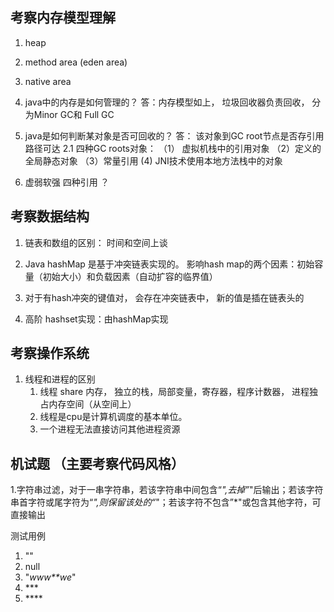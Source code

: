 ## 考察内存模型理解
1. heap
2. method area (eden area)
3. native area

1. java中的内存是如何管理的？ 答：内存模型如上， 垃圾回收器负责回收， 分为Minor GC和 Full GC

2. java是如何判断某对象是否可回收的？ 答： 该对象到GC root节点是否存引用路径可达
2.1 四种GC roots对象： （1） 虚拟机栈中的引用对象 （2）定义的全局静态对象 （3）常量引用 (4) JNI技术使用本地方法栈中的对象

3. 虚弱软强  四种引用 ？

## 考察数据结构

1. 链表和数组的区别： 时间和空间上谈

2. Java hashMap 是基于冲突链表实现的。 影响hash map的两个因素：初始容量（初始大小）和负载因素（自动扩容的临界值）  

3. 对于有hash冲突的键值对， 会存在冲突链表中， 新的值是插在链表头的

4. 高阶 hashset实现：由hashMap实现


## 考察操作系统

1. 线程和进程的区别
    1. 线程 share 内存， 独立的栈，局部变量，寄存器，程序计数器， 进程独占内存空间（从空间上）
    2. 线程是cpu是计算机调度的基本单位。
    3. 一个进程无法直接访问其他进程资源


## 机试题 （主要考察代码风格）
1.字符串过滤，对于一串字符串，若该字符串中间包含“*",去掉”*"后输出；若该字符串首字符或尾字符为“*",则保留该处的“*"；若该字符不包含”*"或包含其他字符，可直接输出


测试用例
 1. ""
 2. null
 3. "*www**we*"
 4. \*\*\*
 5. \*\*\*\*
 


